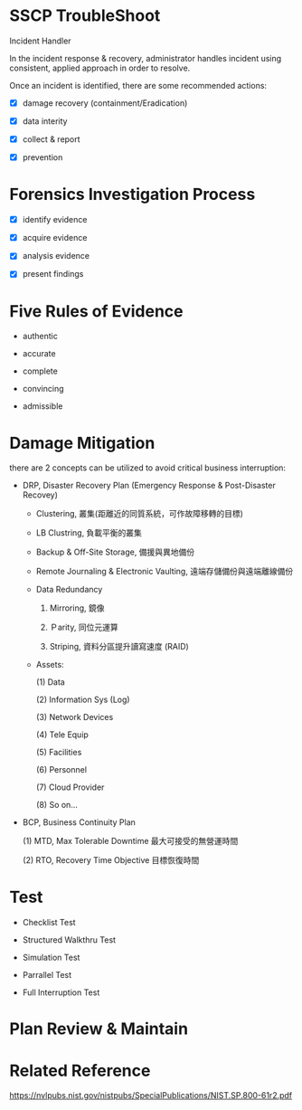 # SSCP TroubleShoot

Incident Handler

In the incident response & recovery, administrator handles incident using consistent, applied approach in order to resolve.

Once an incident is identified, there are some recommended actions:

- [x] damage recovery (containment/Eradication)

- [x] data interity

- [x] collect & report

- [x] prevention

# Forensics Investigation Process

- [x] identify evidence

- [x] acquire evidence

- [x] analysis evidence

- [x] present findings

# Five Rules of Evidence

* authentic

* accurate

* complete

* convincing
 
* admissible

# Damage Mitigation 

there are 2 concepts can be utilized to avoid critical business interruption:

* DRP, Disaster Recovery Plan (Emergency Response & Post-Disaster Recovey)

  * Clustering, 叢集(距離近的同質系統，可作故障移轉的目標)
  
  * LB Clustring, 負載平衡的叢集

  * Backup & Off-Site Storage, 備援與異地備份
  
  * Remote Journaling & Electronic Vaulting, 遠端存儲備份與遠端離線備份
  
  * Data Redundancy 
  
     1. Mirroring, 鏡像 
     
     2. Ｐarity, 同位元運算
     
     3. Striping, 資料分區提升讀寫速度 (RAID)

  * Assets:
  
    (1) Data
  
    (2) Information Sys (Log)
  
    (3) Network Devices
  
    (4) Tele Equip
  
    (5) Facilities
   
    (6) Personnel
   
    (7) Cloud Provider
  
    (8) So on...

* BCP, Business Continuity Plan

  (1) MTD, Max Tolerable Downtime 最大可接受的無營運時間
  
  (2) RTO, Recovery Time Objective 目標恢復時間
  
# Test

* Checklist Test

* Structured Walkthru Test

* Simulation Test

* Parrallel Test

* Full Interruption Test 

# Plan Review & Maintain

# Related Reference

https://nvlpubs.nist.gov/nistpubs/SpecialPublications/NIST.SP.800-61r2.pdf


